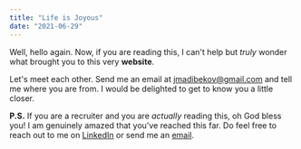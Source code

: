 ```yaml
---
title: "Life is Joyous"
date: "2021-06-29"
---
```


Well, hello again. Now, if you are reading this, I can't help but _truly_ wonder what brought you to 
this very **website**. 

Let's meet each other. Send me an email at <jmadibekov@gmail.com> and tell me where you are from. 
I would be delighted to get to know you a little closer.

**P.S.** If you are a recruiter and you are _actually_ reading this, oh God bless you! I am genuinely amazed that you've reached this far. Do feel free to reach out to me on [LinkedIn](https://www.linkedin.com/in/nurbakyt-madibek/) or send me an [email](mailto:jmadibekov@gmail.com).
